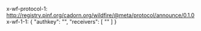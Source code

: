 
x-wf-protocol-1: http://registry.pinf.org/cadorn.org/wildfire/@meta/protocol/announce/0.1.0
x-wf-1-1: {
    "authkey": "",
    "receivers": [
        "<ID>"
    ]
}
